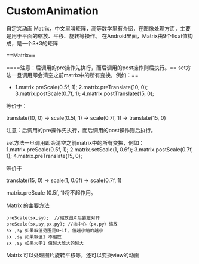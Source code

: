 # CustomAnimation
自定义动画
Matrix，中文里叫矩阵，高等数学里有介绍，在图像处理方面，主要是用于平面的缩放、平移、旋转等操作。
 在Android里面，Matrix由9个float值构成，是一个3*3的矩阵
 
 ==Matrix==
 
  ====注意：后调用的pre操作先执行，而后调用的post操作则后执行。== set方法一旦调用即会清空之前matrix中的所有变换，例如：==
  * 1.matrix.preScale(0.5f, 1);
 2.matrix.preTranslate(10, 0);
 3.matrix.postScale(0.7f, 1);
 4.matrix.postTranslate(15, 0);

 等价于：

 translate(10, 0) -> scale(0.5f, 1) -> scale(0.7f, 1) -> translate(15, 0)

 注意：后调用的pre操作先执行，而后调用的post操作则后执行。

 set方法一旦调用即会清空之前matrix中的所有变换，例如：
 1.matrix.preScale(0.5f, 1);
 2.matrix.setScale(1, 0.6f);
 3.matrix.postScale(0.7f, 1);
 4.matrix.preTranslate(15, 0);

 等价于

 translate(15, 0) -> scale(1, 0.6f) ->  scale(0.7f, 1)

 matrix.preScale (0.5f, 1)将不起作用。
  
  Matrix 的主要方法
    
    preScale(sx,sy);  //缩放图片后靠左对齐
    preScale(sx,sy,px,py); //向中心（px,py）缩放
    sx ,sy 如果取值范围是0~1f, 值越小缩的越小
    sx ,sy 如果取值1 不缩放
    sx ,sy 如果大于1 值越大放大的越大
    
Matrix 可以处理图片旋转平移等，还可以变换view的动画    
  
